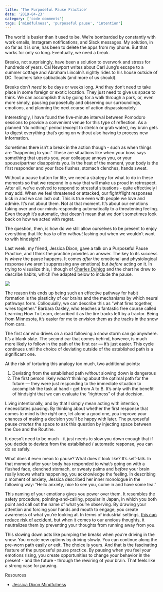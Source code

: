 ```yaml
---
title: 'The Purposeful Pause Practice'
date: '2019-04-23'
category: ['code comments']
tags: ['mindfulness', 'purposeful pause', 'intention']
---
```


The world is busier than it used to be. We’re bombarded by constantly with work emails, Instagram notifications, and Slack messages. My solution, in so far as it is one, has been to delete the apps from my phone. But that works for only so long. Eventually, we need a break.

Breaks, not surprisingly, have been a solution to overwork and stress for hundreds of years. Cal Newport writes about Carl Jung’s escape to a summer cottage and Abraham Lincoln’s nightly rides to his house outside of DC. Teachers take sabbaticals (and more of us should).

Breaks don’t _need_ to be days or weeks long. And they don’t need to take place in some foreign or exotic location. They just need to give us space to think. We can accomplish this by going for a walk through a park, or, even more simply, pausing purposefully and observing our surroundings, emotions, and planning the next course of action dispassionately.

Interestingly, I have found the five-minute interval between Pomodoro sessions to provide a convenient venue for this type of reflection. As a planned “do nothing” period (except to stretch or grab water), my brain gets to digest everything that’s going on without also having to process new information.

Sometimes there isn’t a break in the action though - such as when things are “happening to you.” These are situations like when your boss says something that upsets you, your colleague annoys you, or your spouse/partner disappoints you. In the heat of the moment, your body is the first responder and your face flushes, stomach clenches, hands sweat.

Without a pause button for life, we need a strategy for what to do in these moments so that we respond in a way that will make us proud in retrospect. After all, we’ve evolved to respond to stressful situations - quite effectively I may add. When we feel threatened or attacked, our fight/flight responses kick in and we can lash out. This is true even with people we love and admire. It’s not about them. Not at that moment. It’s about our emotions taking over and our minds responding automatically to a threatening feeling. Even though it’s automatic, that doesn’t mean that we don’t sometimes look back on how we acted with regret.

The question, then, is how do we still allow ourselves to be present to enjoy everything that life has to offer _without_ lashing out when we wouldn’t want to with hindsight?

Last week, my friend, Jessica Dixon, gave a talk on a Purposeful Pause Practice, and I think the practice provides an answer. The key to its success is _where_ the pause happens. It comes _after_ the emotional and physiological response (we aren’t suppressing any emotions) but _before_ acting on it. In trying to visualize this, I though of [Charles Duhigg](https://charlesduhigg.com/how-habits-work/) and the chart he drew to describe habits, which I’ve adapted below to include the pause.

![](./crr-pause.jpg)

The reason this ends up being such an effective pathway for habit formation is the plasticity of our brains and the mechanisms by which neural pathways form. Colloquially, we can describe this as “what fires together, wires together.” Barbara Oakley, who teaches a fantastic free course called Learning How To Learn, described it as the tire tracks left by a tractor. Being from Minnesota, it’s easier for me to envision them as the tracks in the snow from cars.

The first car who drives on a road following a snow storm can go anywhere. It’s a blank slate. The second car that comes behind, however, is much more likely to follow in the path of the first car — it’s just easier. This cycle continues until the choice of deviating outside of the established path is a significant one.

At the risk of torturing this analogy too much, two additional points:

1. Deviating from the established path _without_ slowing down is dangerous
2. The first person likely _wasn’t_ thinking about the optimal path for the future — they were just responding to the immediate situation to accomplish the task at hand - get from A to B. It’s only with the benefit of hindsight that we can evaluate the “rightness” of that decision.

Living intentionally, and by that I simply mean acting with intention, necessitates pausing. By thinking about whether the first response that comes to mind is the _right_ one, let alone a good one, you improve your chances of making a decision you’ll be happy with later. The purposeful pause _creates_ the space to ask this question by injecting space between the Cue and the Routine.

It doesn’t need to be much - it just needs to slow you down enough that if you decide to deviate from the established / automatic response, you can do so safely.

What does it even mean to pause? What does it look like? It’s self-talk. In that moment after your body has responded to what’s going on with a flushed face, clenched stomach, or sweaty palms and _before_ your brain really knows what’s happening, you acknowledge the feeling. In describing a moment of anxiety, Jessica described her inner monologue in the following way: “Hello anxiety, nice to see you, come in and have some tea.”

This naming of your emotions gives you power over them. It resembles the safety procedure, pointing-and-calling, popular in Japan, in which you both point and call out the name of what you’re observing. By drawing your attention and forcing your hands and mouth to engage, you create awareness of what you’re looking at. In terms of industrial settings, [this can reduce risk of accident](https://www.japantimes.co.jp/news/2008/10/21/reference/jr-gestures/#.XL5ltS-ZPOS), but when it comes to our anxious thoughts, it neutralizes them by preventing your thoughts from running away from you.

This slowing down acts like pumping the breaks when you’re driving in the snow. You create new options by driving slowly. You can continue along the pre-worn path easily _or_ exit. The choice is yours. And that is the fascinating feature of the purposeful pause practice. By pausing when you feel your emotions rising, you create opportunities to change your behavior in the present - and the future - through the rewiring of your brain. That feels like a strong case for pausing.

Resources

- [Jessica Dixon Mindfulness](https://jessicadixonmindfulness.com/)
